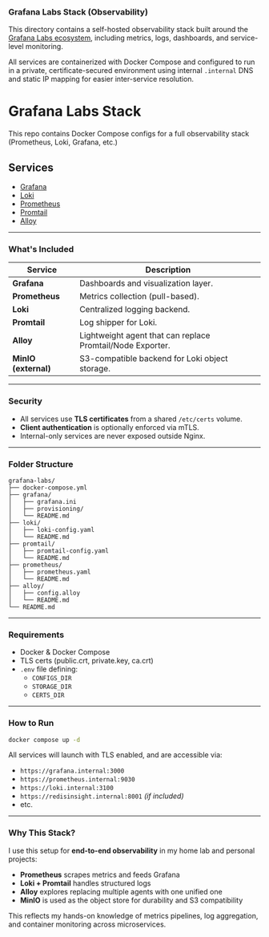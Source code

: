 ### Grafana Labs Stack (Observability)

This directory contains a self-hosted observability stack built around
the [Grafana Labs ecosystem](https://grafana.com/), including metrics, logs, dashboards, and service-level monitoring.

All services are containerized with Docker Compose and configured to run in a private, certificate-secured environment
using internal `.internal` DNS and static IP mapping for easier inter-service resolution.

# Grafana Labs Stack

This repo contains Docker Compose configs for a full observability stack (Prometheus, Loki, Grafana, etc.)

## Services

- [Grafana](grafana/README.md)
- [Loki](loki/README.md)
- [Prometheus](prometheus/README.md)
- [Promtail](promtail/README.md)
- [Alloy](alloy/README.md)


---

### What's Included

| Service              | Description                                                |
|----------------------|------------------------------------------------------------|
| **Grafana**          | Dashboards and visualization layer.                        |
| **Prometheus**       | Metrics collection (pull-based).                           |
| **Loki**             | Centralized logging backend.                               |
| **Promtail**         | Log shipper for Loki.                                      |
| **Alloy**            | Lightweight agent that can replace Promtail/Node Exporter. |
| **MinIO (external)** | S3-compatible backend for Loki object storage.             |

---

### Security

- All services use **TLS certificates** from a shared `/etc/certs` volume.
- **Client authentication** is optionally enforced via mTLS.
- Internal-only services are never exposed outside Nginx.

---

### Folder Structure

```
grafana-labs/
├── docker-compose.yml
├── grafana/
│   ├── grafana.ini
│   ├── provisioning/
│   └── README.md
├── loki/
│   ├── loki-config.yaml
│   └── README.md
├── promtail/
│   ├── promtail-config.yaml
│   └── README.md
├── prometheus/
│   ├── prometheus.yaml
│   └── README.md
├── alloy/
│   ├── config.alloy
│   └── README.md
└── README.md
```

---

### Requirements

- Docker & Docker Compose
- TLS certs (public.crt, private.key, ca.crt)
- `.env` file defining:
    - `CONFIGS_DIR`
    - `STORAGE_DIR`
    - `CERTS_DIR`

---

### How to Run

```bash
docker compose up -d
```

All services will launch with TLS enabled, and are accessible via:

- `https://grafana.internal:3000`
- `https://prometheus.internal:9030`
- `https://loki.internal:3100`
- `https://redisinsight.internal:8001` *(if included)*
- etc.

---

### Why This Stack?

I use this setup for **end-to-end observability** in my home lab and personal projects:

- **Prometheus** scrapes metrics and feeds Grafana
- **Loki + Promtail** handles structured logs
- **Alloy** explores replacing multiple agents with one unified one
- **MinIO** is used as the object store for durability and S3 compatibility

This reflects my hands-on knowledge of metrics pipelines, log aggregation, and container monitoring across
microservices.

